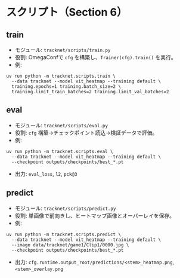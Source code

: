 # スクリプト（Section 6）

## train
- モジュール: `tracknet/scripts/train.py`
- 役割: OmegaConfで `cfg` を構築し、`Trainer(cfg).train()` を実行。
- 例:
```
uv run python -m tracknet.scripts.train \
  --data tracknet --model vit_heatmap --training default \
  training.epochs=1 training.batch_size=2 \
  training.limit_train_batches=2 training.limit_val_batches=2
```

## eval
- モジュール: `tracknet/scripts/eval.py`
- 役割: `cfg` 構築→チェックポイント読込→検証データで評価。
- 例:
```
uv run python -m tracknet.scripts.eval \
  --data tracknet --model vit_heatmap --training default \
  --checkpoint outputs/checkpoints/best_*.pt
```
- 出力: `eval_loss`, `l2`, `pck@3`

## predict
- モジュール: `tracknet/scripts/predict.py`
- 役割: 単画像で前向きし、ヒートマップ画像とオーバーレイを保存。
- 例:
```
uv run python -m tracknet.scripts.predict \
  --data tracknet --model vit_heatmap --training default \
  --image data/tracknet/game1/Clip1/0000.jpg \
  --checkpoint outputs/checkpoints/best_*.pt
```
- 出力: `cfg.runtime.output_root/predictions/<stem>_heatmap.png`, `<stem>_overlay.png`

